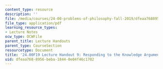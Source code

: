 ```yaml
---
content_type: resource
description: ''
file: /media/courses/24-00-problems-of-philosophy-fall-2019/dfeaa7688956beba18440e04f46c1702_MIT24_00F19_lecturehandout9.pdf
file_type: application/pdf
learning_resource_types:
- Lecture Notes
ocw_type: OCWFile
parent_title: Lecture Handouts
parent_type: CourseSection
resourcetype: Document
title: '24.00F19 Lecture Handout 9: Responding to the Knowledge Argument'
uid: dfeaa768-8956-beba-1844-0e04f46c1702
---
```

